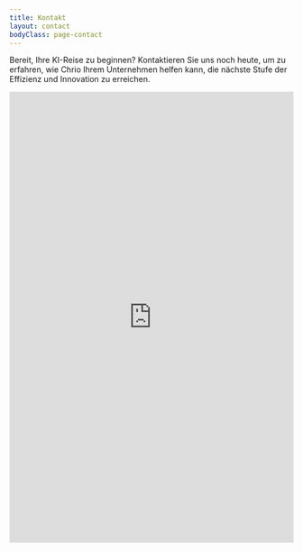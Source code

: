 ```yaml
---
title: Kontakt
layout: contact
bodyClass: page-contact
---
```


Bereit, Ihre KI-Reise zu beginnen? Kontaktieren Sie uns noch heute, um zu erfahren, wie Chrio Ihrem Unternehmen helfen kann, die nächste Stufe der Effizienz und Innovation zu erreichen.

<iframe src="https://outlook.office365.com/owa/calendar/ChrioWebsite@chrio.dev/bookings/" width="100%" height="800" style="border:none;"></iframe>



